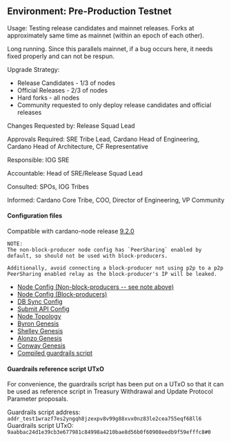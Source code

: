 ## Environment: Pre-Production Testnet

Usage: Testing release candidates and mainnet releases. Forks at approximately same time as mainnet (within an epoch of each other).

Long running. Since this parallels mainnet, if a bug occurs here, it needs fixed properly and can not be respun.

Upgrade Strategy:

- Release Candidates - 1/3 of nodes
- Official Releases - 2/3 of nodes
- Hard forks - all nodes
- Community requested to only deploy release candidates and official releases

Changes Requested by: Release Squad Lead

Approvals Required: SRE Tribe Lead, Cardano Head of Engineering, Cardano Head of Architecture, CF Representative

Responsible: IOG SRE

Accountable: Head of SRE/Release Squad Lead

Consulted: SPOs, IOG Tribes

Informed: Cardano Core Tribe, COO, Director of Engineering, VP Community

#### Configuration files

Compatible with cardano-node release [9.2.0](https://github.com/IntersectMBO/cardano-node/releases/tag/9.2.0)

```
NOTE:
The non-block-producer node config has `PeerSharing` enabled by
default, so should not be used with block-producers.

Additionally, avoid connecting a block-producer not using p2p to a p2p
PeerSharing enabled relay as the block-producer's IP will be leaked.
```

- [Node Config (Non-block-producers -- see note above)](environments/preprod/config.json)
- [Node Config (Block-producers)](environments/preprod/config-bp.json)
- [DB Sync Config](environments/preprod/db-sync-config.json)
- [Submit API Config](environments/preprod/submit-api-config.json)
- [Node Topology](environments/preprod/topology.json)
- [Byron Genesis](environments/preprod/byron-genesis.json)
- [Shelley Genesis](environments/preprod/shelley-genesis.json)
- [Alonzo Genesis](environments/preprod/alonzo-genesis.json)
- [Conway Genesis](environments/preprod/conway-genesis.json)
- [Compiled guardrails script](environments/preprod/guardrails-script.plutus)

#### Guardrails reference script UTxO

For convenience, the guardrails script has been put on a UTxO so that it can be used as reference script in
Treasury Withdrawal and Update Protocol Parameter proposals.

Guardrails script address: `addr_test1wrazf7es2yngqh8jzexpv8v99g88xvx0nz83le2cea755eqf68ll6`
Guardrails script UTxO: `9aabbac24d1e39cb3e677981c84998a4210bae8d56b0f60908eedb9f59efffc8#0`
